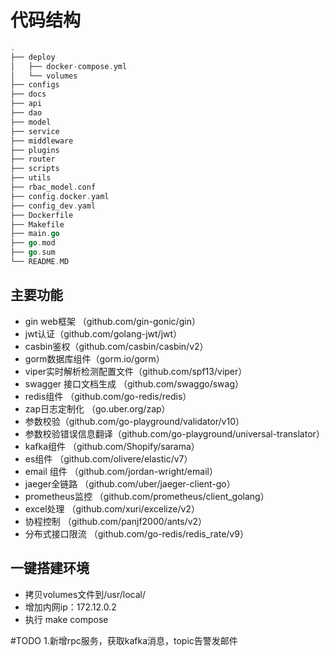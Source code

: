 # 代码结构
``` go
.
├── deploy
│   ├── docker-compose.yml
│   └── volumes
├── configs
├── docs
├── api
├── dao
├── model
├── service
├── middleware
├── plugins
├── router
├── scripts
├── utils
├── rbac_model.conf
├── config.docker.yaml
├── config_dev.yaml
├── Dockerfile
├── Makefile
├── main.go
├── go.mod
├── go.sum
└── README.MD

```

## 主要功能
- gin web框架 （github.com/gin-gonic/gin）
- jwt认证（github.com/golang-jwt/jwt）
- casbin鉴权（github.com/casbin/casbin/v2）
- gorm数据库组件（gorm.io/gorm）
- viper实时解析检测配置文件（github.com/spf13/viper）
- swagger 接口文档生成 （github.com/swaggo/swag）
- redis组件 （github.com/go-redis/redis）
- zap日志定制化 （go.uber.org/zap）
- 参数校验（github.com/go-playground/validator/v10）
- 参数校验错误信息翻译（github.com/go-playground/universal-translator）
- kafka组件 （github.com/Shopify/sarama）
- es组件 （github.com/olivere/elastic/v7）
- email 组件 （github.com/jordan-wright/email）
- jaeger全链路 （github.com/uber/jaeger-client-go）
- prometheus监控 （github.com/prometheus/client_golang）
- excel处理 （github.com/xuri/excelize/v2）
- 协程控制 （github.com/panjf2000/ants/v2）
- 分布式接口限流 （github.com/go-redis/redis_rate/v9）

## 一键搭建环境
- 拷贝volumes文件到/usr/local/
- 增加内网ip：172.12.0.2
- 执行 make compose

#TODO
1.新增rpc服务，获取kafka消息，topic告警发邮件
